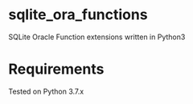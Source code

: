 # sqlite_ora_functions

SQLite Oracle Function extensions written in Python3

# Requirements
Tested on Python 3.7.x